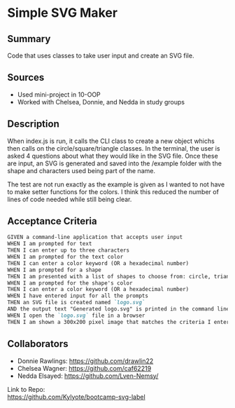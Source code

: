 # Simple SVG Maker

## Summary

Code that uses classes to take user input and create an SVG file.

## Sources

- Used mini-project in 10-OOP
- Worked with Chelsea, Donnie, and Nedda in study groups

## Description

When index.js is run, it calls the CLI class to create a new object whichs then calls on the circle/square/triangle classes. In the terminal, the user is asked 4 questions about what they would like in the SVG file. Once these are input, an SVG is generated and saved into the /example folder with the shape and characters used being part of the name.

The test are not run exactly as the example is given as I wanted to not have to make setter functions for the colors. I think this reduced the number of lines of code needed while still being clear.

## Acceptance Criteria

```md
GIVEN a command-line application that accepts user input
WHEN I am prompted for text
THEN I can enter up to three characters
WHEN I am prompted for the text color
THEN I can enter a color keyword (OR a hexadecimal number)
WHEN I am prompted for a shape
THEN I am presented with a list of shapes to choose from: circle, triangle, and square
WHEN I am prompted for the shape's color
THEN I can enter a color keyword (OR a hexadecimal number)
WHEN I have entered input for all the prompts
THEN an SVG file is created named `logo.svg`
AND the output text "Generated logo.svg" is printed in the command line
WHEN I open the `logo.svg` file in a browser
THEN I am shown a 300x200 pixel image that matches the criteria I entered
```

## Collaborators

- Donnie Rawlings: https://github.com/drawlin22
- Chelsea Wagner: https://github.com/caf62219
- Nedda Elsayed: https://github.com/Lven-Nemsy/

Link to Repo:  
https://github.com/Kylyote/bootcamp-svg-label
